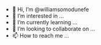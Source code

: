 - 👋 Hi, I’m @williamsomodunefe
- 👀 I’m interested in ...
- 🌱 I’m currently learning ...
- 💞️ I’m looking to collaborate on ...
- 📫 How to reach me ...

<!---
williamsomodunefe/williamsomodunefe is a ✨ special ✨ repository because its `README.md` (this file) appears on your GitHub profile.
You can click the Preview link to take a look at your changes.
--->
